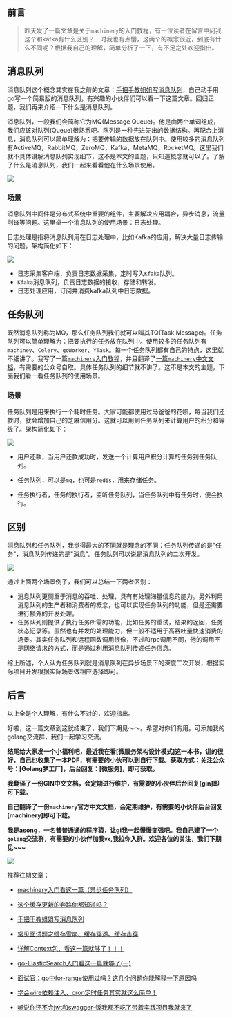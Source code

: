 ## 前言

> 昨天发了一篇文章是关于`machinery`的入门教程，有一位读者在留言中问我 这个和kafka有什么区别？一时我也有点懵，这两个的概念很近，到底有什么不同呢？根据我自己的理解，简单分析了一下，有不足之处欢迎指出。



## 消息队列

消息队列这个概念其实在我之前的文章：[手把手教姐姐写消息队列](https://mp.weixin.qq.com/s/0MykGst1e2pgnXXUjojvhQ)，自己动手用go写一个简易版的消息队列，有兴趣的小伙伴们可以看一下这篇文章。回归正题，我们再来介绍一下什么是消息队列。

消息队列，一般我们会简称它为MQ(Message Queue)。他是由两个单词组成，我们应该对队列(Queue)很熟悉吧。队列是一种先进先出的数据结构。再配合上消息，消息队列可以简单理解为：把要传输的数据放在队列中。使用较多的消息队列有ActiveMQ，RabbitMQ，ZeroMQ，Kafka，MetaMQ，RocketMQ。这里我们就不具体讲解消息队列实现细节，这不是本文的主题，只知道概念就可以了。了解了什么是消息队列，我们一起来看看他在什么场景使用。

![](https://song-oss.oss-cn-beijing.aliyuncs.com/golang_dream/article/static/queue.png)



### 场景

消息队列中间件是分布式系统中重要的组件，主要解决应用耦合，异步消息，流量削锋等问题。这里举一个消息队列的使用场景：日志处理。

日志处理是指将消息队列用在日志处理中，比如Kafka的应用，解决大量日志传输的问题。架构简化如下：

![](https://song-oss.oss-cn-beijing.aliyuncs.com/golang_dream/article/static/log.png)

- 日志采集客户端，负责日志数据采集，定时写入`Kfaka`队列。
- `Kfaka`消息队列，负责日志数据的接收，存储和转发。
- 日志处理应用，订阅并消费kafka队列中日志数据。



## 任务队列

既然消息队列称为MQ，那么任务队列我们就可以叫其TQ(Task Message)。任务队列可以简单理解为：把要执行的任务放在队列中。使用较多的任务队列有`machiney`、`Celery`、`goWorker`、`YTask`。每一个任务队列都有自己的特点，这里就不细讲了。我写了一篇[`machinery`入门教程](https://mp.weixin.qq.com/s/4QG69Qh1q7_i0lJdxKXWyg)，并且翻译了[一篇`machinery`中文文档](https://mp.weixin.qq.com/s/lFhhytWbJE5g7R8KcA7Tfw)，有需要的公众号自取。具体任务队列的细节就不讲了。这不是本文的主题，下面我们看一看任务队列的使用场景。



### 场景

任务队列是用来执行一个耗时任务。大家可能都使用过马爸爸的花呗，每当我们还款时，就会增加自己的芝麻信用分。这就可以用到任务队列来计算用户的积分和等级了。架构简化如下：

![](https://song-oss.oss-cn-beijing.aliyuncs.com/golang_dream/article/static/task.png)

- 用户还款，当用户还款成功时，发送一个计算用户积分计算的任务到任务队列。
- 任务队列，可以是`mq`，也可是`redis`，用来存储任务。

- 任务执行者，任务的执行者，监听任务队列，当任务队列中有任务时，便会执行。



## 区别

消息队列和任务队列，我觉得最大的不同就是理念的不同：任务队列传递的是"任务"，消息队列传递的是"消息"。任务队列可以说是消息队列的二次开发。

![](https://song-oss.oss-cn-beijing.aliyuncs.com/golang_dream/article/static/uion.png)

通过上面两个场景例子，我们可以总结一下两者区别：

- 消息队列更侧重于消息的吞吐、处理，具有有处理海量信息的能力。另外利用消息队列的生产者和消费者的概念，也可以实现任务队列的功能，但是还需要进行额外的开发处理。
- 任务队列则提供了执行任务所需的功能，比如任务的重试，结果的返回，任务状态记录等。虽然也有并发的处理能力，但一般不适用于高吞吐量快速消费的场景。其实任务队列和远程函数调用很像，不过和rpc调用不同，他的调用不是网络请求的方式，而是通过利用消息队列传递任务信息。

综上所述，个人认为任务队列就是消息队列在异步场景下的深度二次开发，根据实际项目开发根据实际场景做相应选择即可。



## 后言

以上全是个人理解，有什么不对的，欢迎指出。

好啦，这一篇文章到这就结束了，我们下期见～～。希望对你们有用。可添加我的golang交流群，我们一起学习交流。

**结尾给大家发一个小福利吧，最近我在看[微服务架构设计模式]这一本书，讲的很好，自己也收集了一本PDF，有需要的小伙可以到自行下载。获取方式：关注公众号：[Golang梦工厂]，后台回复：[微服务]，即可获取。**

**我翻译了一份GIN中文文档，会定期进行维护，有需要的小伙伴后台回复[gin]即可下载。**

**自己翻译了一份`machinery`官方中文文档，会定期维护，有需要的小伙伴后台回复[machinery]即可下载。**

**我是asong，一名普普通通的程序猿，让gi我一起慢慢变强吧。我自己建了一个`golang`交流群，有需要的小伙伴加我`vx`,我拉你入群。欢迎各位的关注，我们下期见~~~**

![](https://song-oss.oss-cn-beijing.aliyuncs.com/wx/qrcode_for_gh_efed4775ba73_258.jpg)

推荐往期文章：

- [machinery入门看这一篇（异步任务队列）](https://mp.weixin.qq.com/s/4QG69Qh1q7_i0lJdxKXWyg)
- [这个缓存更新的套路你都知道吗？](https://mp.weixin.qq.com/s/9GeYSVvKMtKGpTyBWTs_Zw)

- [手把手教姐姐写消息队列](https://mp.weixin.qq.com/s/0MykGst1e2pgnXXUjojvhQ)
- [常见面试题之缓存雪崩、缓存穿透、缓存击穿](https://mp.weixin.qq.com/s?__biz=MzIzMDU0MTA3Nw==&mid=2247483988&idx=1&sn=3bd52650907867d65f1c4d5c3cff8f13&chksm=e8b0902edfc71938f7d7a29246d7278ac48e6c104ba27c684e12e840892252b0823de94b94c1&token=1558933779&lang=zh_CN#rd)
- [详解Context包，看这一篇就够了！！！](https://mp.weixin.qq.com/s/JKMHUpwXzLoSzWt_ElptFg)
- [go-ElasticSearch入门看这一篇就够了(一)](https://mp.weixin.qq.com/s/mV2hnfctQuRLRKpPPT9XRw)
- [面试官：go中for-range使用过吗？这几个问题你能解释一下原因吗](https://mp.weixin.qq.com/s/G7z80u83LTgLyfHgzgrd9g)
- [学会wire依赖注入、cron定时任务其实就这么简单！](https://mp.weixin.qq.com/s/qmbCmwZGmqKIZDlNs_a3Vw)
- [听说你还不会jwt和swagger-饭我都不吃了带着实践项目我就来了](https://mp.weixin.qq.com/s/z-PGZE84STccvfkf8ehTgA)